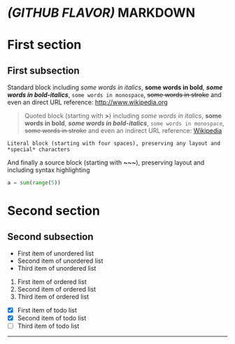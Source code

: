 # *(GITHUB FLAVOR)* MARKDOWN

<!-- First comment -->

First section
=============

First subsection
----------------

Standard block including *some words in italics*, **some words in bold**, _**some words in bold-italics**_, `some words in monospace`, ~~some words in stroke~~ and even an direct URL reference: http://www.wikipedia.org

> Quoted block (starting with **>**) including *some words in italics*, **some words in bold**, _**some words in bold-italics**_, `some words in monospace`, ~~some words in stroke~~ and even an indirect URL reference: [Wikipedia](http://www.wikipedia.org)

    Literal block (starting with four spaces), preserving any layout and *special* characters

And finally a source block (starting with **\~\~\~**), preserving layout and including syntax highlighting

~~~python
a = sum(range(5))
~~~

# Second section

## Second subsection

* First item of unordered list
* Second item of unordered list
* Third item of unordered list

1. First item of ordered list
1. Second item of ordered list
1. Third item of ordered list

- [x] First item of todo list
- [x] Second item of todo list
- [ ] Third item of todo list

----
